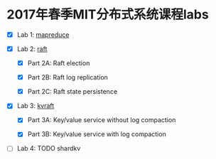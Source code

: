 # 2017年春季MIT分布式系统课程labs

- [x] Lab 1: [mapreduce](src/mapreduce)

- [x] Lab 2: [raft](src/raft)

     - [x] Part 2A: Raft election

     - [x] Part 2B: Raft log replication

     - [x] Part 2C: Raft state persistence

- [x] Lab 3: [kvraft](src/kvraft)

     - [x] Part 3A: Key/value service without log compaction

     - [x] Part 3B: Key/value service with log compaction

- [ ] Lab 4: TODO shardkv

